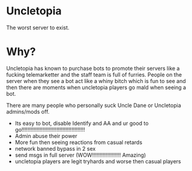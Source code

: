 # Uncletopia
The worst server to exist.

# Why?
Uncletopia has known to purchase bots to promote their servers like a fucking telemarketter and the staff team is full of furries. People on the server when they see a bot act like a whiny bitch which is fun to see and then there are moments when uncletopia players go mald when seeing a bot.

There are many people who personally suck Uncle Dane or Uncletopia admins/mods off.

- Its easy to bot, disable Identify and AA and ur good to go!!!!!!!!!!!!!!!!!!!!!!!!!!!!!!!!!!!!!!!!!!
- Admin abuse their power
- More fun then seeing reactions from casual retards
- network banned bypass in 2 sex
- send msgs in full server (WOW!!!!!!!!!!!!!!!!!!! Amazing)
- uncletopia players are legit tryhards and worse then casual players
